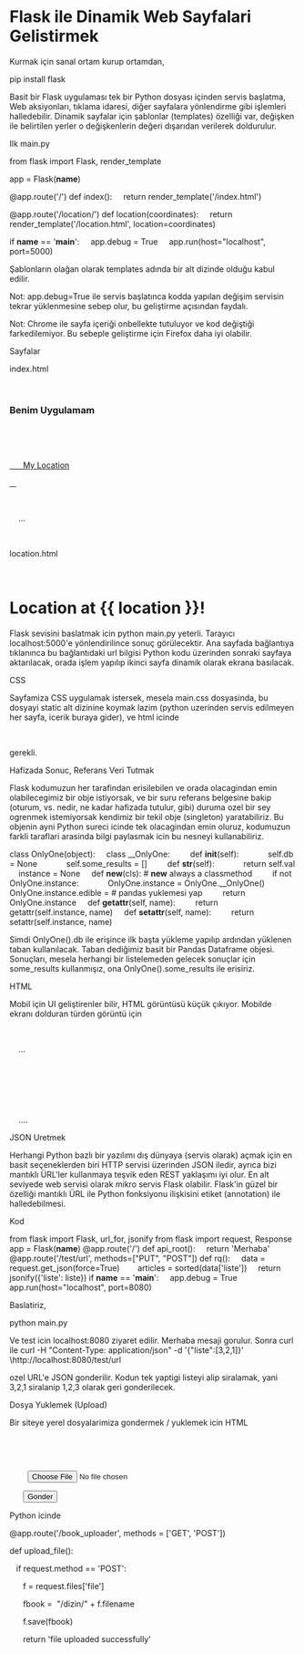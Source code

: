 # Flask ile Dinamik Web Sayfalari Gelistirmek

Kurmak için sanal ortam kurup ortamdan,

pip install flask

Basit bir Flask uygulaması tek bir Python dosyası içinden servis başlatma, Web aksiyonları, tıklama idaresi, diğer sayfalara yönlendirme gibi işlemleri halledebilir. Dinamik sayfalar için şablonlar (templates) özelliği var, değişken ile belirtilen yerler o değişkenlerin değeri dışarıdan verilerek doldurulur.

Ilk main.py

from flask import Flask, render_template

app = Flask(__name__)

@app.route('/')
def index():
    return render_template('/index.html')

@app.route('/location/')
def location(coordinates):
    return render_template('/location.html', location=coordinates)

if __name__ == '__main__':
    app.debug = True
    app.run(host="localhost", port=5000)



Şablonların olağan olarak templates adında bir alt dizinde olduğu kabul edilir.

Not: app.debug=True ile servis başlatınca kodda yapılan değişim servisin tekrar yüklenmesine sebep olur, bu geliştirme açısından faydalı.

Not: Chrome ile sayfa içeriği onbellekte tutuluyor ve kod değiştiği farkedilemiyor. Bu sebeple geliştirme için Firefox daha iyi olabilir.

Sayfalar



index.html




<html>



  <h3>Benim Uygulamam</h3>



  <div id="menu1">

    <a href="/location/32324">

      My Location

    </a>

    <br/>

    ...

  </div>



</html>




location.html




<html>

  <h1>Location at {{ location }}!</h1>

</html>


Flask sevisini baslatmak icin python main.py yeterli. Tarayıcı localhost:5000'e yönlendirilince sonuç görülecektir. Ana sayfada bağlantıya tıklanınca bu bağlantıdaki url bilgisi Python kodu üzerinden sonraki sayfaya aktarılacak, orada işlem yapılıp ikinci sayfa dinamik olarak ekrana basılacak.

CSS

Sayfamiza CSS uygulamak istersek, mesela main.css dosyasinda, bu dosyayi static alt dizinine koymak lazim (python uzerinden servis edilmeyen her sayfa, icerik buraya gider), ve html icinde

  <head>
    <link rel="stylesheet" type="text/css" href="/static/main.css" media="screen" />
  </head>

gerekli.

Hafizada Sonuc, Referans Veri Tutmak

Flask kodumuzun her tarafindan erisilebilen ve orada olacagindan emin olabilecegimiz bir obje istiyorsak, ve bir suru referans belgesine bakip (oturum, vs. nedir, ne kadar hafizada tutulur, gibi) duruma ozel bir sey ogrenmek istemiyorsak kendimiz bir tekil obje (singleton) yaratabiliriz. Bu objenin ayni Python sureci icinde tek olacagindan emin oluruz, kodumuzun farkli taraflari arasinda bilgi paylasmak icin bu nesneyi kullanabiliriz.

class OnlyOne(object):
    class __OnlyOne:
        def __init__(self):
            self.db = None
            self.some_results = []
        def __str__(self):
            return self.val
    instance = None
    def __new__(cls): # __new__ always a classmethod
        if not OnlyOne.instance:
            OnlyOne.instance = OnlyOne.__OnlyOne()
            OnlyOne.instance.edible = # pandas yuklemesi yap
        return OnlyOne.instance
    def __getattr__(self, name):
        return getattr(self.instance, name)
    def __setattr__(self, name):
        return setattr(self.instance, name)

Simdi OnlyOne().db ile erişince ilk başta yükleme yapılıp ardından yüklenen taban kullanılacak. Taban dediğimiz basit bir Pandas Dataframe objesi. Sonuçları, mesela herhangi bir listelemeden gelecek sonuçlar için some_results kullanmışız, ona OnlyOne().some_results ile erisiriz.

HTML

Mobil için UI geliştirenler bilir, HTML görüntüsü küçük çıkıyor. Mobilde ekranı dolduran türden görüntü için


<html>



  <head>

    ...

    <meta name="viewport" content="width=device-width, initial-scale=1.0"/>

  </head>

  <body>

    ....



</html>

JSON Uretmek

Herhangi Python bazlı bir yazılımı dış dünyaya (servis olarak) açmak için en basit seçeneklerden biri HTTP servisi üzerinden JSON iledir, ayrıca bizi mantıklı ÜRL'ler kullanmaya teşvik eden REST yaklaşımı iyi olur. En alt seviyede web servisi olarak mikro servis Flask olabilir. Flask'in güzel bir özelliği mantıklı ÜRL ile Python fonksiyonu ilişkisini etiket (annotation) ile halledebilmesi.

Kod

from flask import Flask, url_for, jsonify
from flask import request, Response
app = Flask(__name__)
@app.route('/')
def api_root():
    return 'Merhaba'
@app.route('/test/url', methods=["PUT", "POST"])
def rq():
    data = request.get_json(force=True)   
    articles = sorted(data['liste'])
    return jsonify({'liste': liste})
if __name__ == '__main__':
    app.debug = True
    app.run(host="localhost", port=8080)


Baslatiriz,

python main.py 

Ve test icin localhost:8080 ziyaret edilir. Merhaba mesaji gorulur. Sonra curl ile
curl -H "Content-Type: application/json" -d '{"liste":[3,2,1]}' \http://localhost:8080/test/url

ozel URL'e JSON gonderilir. Kodun tek yaptigi listeyi alip siralamak, yani 3,2,1 siralanip 1,2,3 olarak geri gonderilecek.

Dosya Yuklemek (Upload)

Bir siteye yerel dosyalarimiza gondermek / yuklemek icin HTML

     <form action="/book_uploader" method="POST" enctype = "multipart/form-data">
      <p>
        <input type = "file" name = "file" />
      </p>
      <input type="submit" value="Gonder"/>
    </form>



Python icinde




@app.route('/book_uploader', methods = ['GET', 'POST'])

def upload_file():

   if request.method == 'POST':

      f = request.files['file']

      fbook =  "/dizin/" + f.filename

      f.save(fbook)     

      return 'file uploaded successfully'








